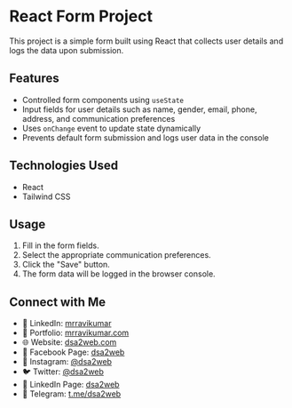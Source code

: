 # React Form Project

This project is a simple form built using React that collects user details and logs the data upon submission.

## Features
- Controlled form components using `useState`
- Input fields for user details such as name, gender, email, phone, address, and communication preferences
- Uses `onChange` event to update state dynamically
- Prevents default form submission and logs user data in the console

## Technologies Used
- React
- Tailwind CSS


## Usage
1. Fill in the form fields.
2. Select the appropriate communication preferences.
3. Click the "Save" button.
4. The form data will be logged in the browser console.


## Connect with Me
- 🔗 LinkedIn: [mrravikumar](https://www.linkedin.com/in/mrravikumar)
- 🔗 Portfolio: [mrravikumar.com](https://www.mrravikumar.com)
- 🌐 Website: [dsa2web.com](https://www.dsa2web.com)
- 📘 Facebook Page: [dsa2web](https://www.facebook.com/dsa2web)
- 📸 Instagram: [@dsa2web](https://www.instagram.com/dsa2web)
- 🐦 Twitter: [@dsa2web](https://www.twitter.com/dsa2web)
- 📩 LinkedIn Page: [dsa2web](https://www.linkedin.com/company/dsa2web)
- 📢 Telegram: [t.me/dsa2web](https://t.me/dsa2web)

